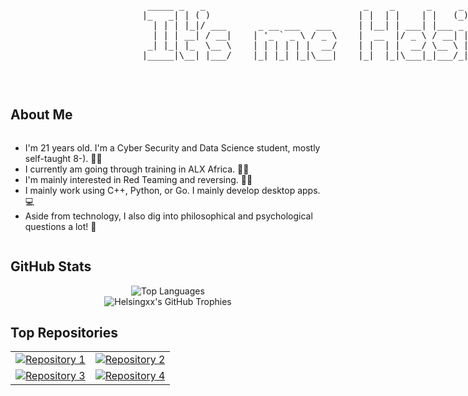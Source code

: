   <pre style="display: inline-block; vertical-align: middle;">
                          _____ _   _                              _    _      _     _             _ 
                         |_   _| | ( )                            | |  | |    | |   (_)           | |
                           | | | |_|/ ___      _ __ ___   ___     | |__| | ___| |___ _ _ __   __ _| |
                           | | | __| / __|    | '_ ` _ \ / _ \    |  __  |/ _ \ / __| | '_ \ / _` | |
                          _| |_| |_  \__ \    | | | | | |  __/    | |  | |  __/ \__ \ | | | | (_| |_|
                         |_____|\__| |___/    |_| |_| |_|\___|    |_|  |_|\___|_|___/_|_| |_|\__, (_)
                                                                                              __/ |  
                                                                                             |___/   </pre>
  
## About Me

<div style="display: flex; align-items: center;">
  <div style="flex: 1;">
    <ul>
      <li>I'm 21 years old. I'm a Cyber Security and Data Science student, mostly self-taught 8-). ✍🏻 </li>
      <li>I currently am going through training in ALX Africa. 🧗‍♂️ </li>
      <li>I'm mainly interested in Red Teaming and reversing. 🥷🏻 </li>
      <li>I mainly work using C++, Python, or Go. I mainly develop desktop apps. 💻 </li>
      <li>Aside from technology, I also dig into philosophical and psychological questions a lot! 💭</li>
    </ul>
  </div>
</div>

## GitHub Stats

<div align="center">
<img src="https://github-readme-stats.vercel.app/api/top-langs/?username=Helsingxx&layout=compact&theme=dark" alt="Top Languages" style="display: inline-block; vertical-align: middle;"/>
</div>
<div align="center">
<img src="https://github-profile-trophy.vercel.app/?username=Helsingxx" alt="Helsingxx's GitHub Trophies" />
</div>

## Top Repositories

<div align="center">
  <table>
    <tr>
      <td>
        <a href="https://github.com/Helsingxx/Minishell">
          <img src="https://github-readme-stats.vercel.app/api/pin/?username=Helsingxx&repo=Minishell&theme=dark" alt="Repository 1"/>
        </a>
      </td>
      <td>
        <a href="https://github.com/Helsingxx/Maldev">
          <img src="https://github-readme-stats.vercel.app/api/pin/?username=Helsingxx&repo=Maldev&theme=dark" alt="Repository 2"/>
        </a>
      </td>
    </tr>
    <tr>
      <td>
        <a href="https://github.com/Helsingxx/WindowsPrivilegeEscalation">
          <img src="https://github-readme-stats.vercel.app/api/pin/?username=Helsingxx&repo=Golang&theme=dark" alt="Repository 3"/>
        </a>
      </td>
      <td>
        <a href="https://github.com/Helsingxx/Golang">
          <img src="https://github-readme-stats.vercel.app/api/pin/?username=Helsingxx&repo=WindowsPrivilegeEscalation&theme=dark" alt="Repository 4"/>
        </a>
      </td>
    </tr>
  </table>
</div>
